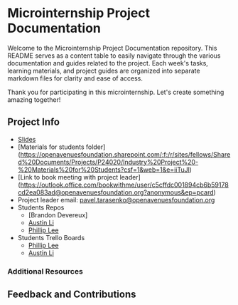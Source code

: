 

# Microinternship Project Documentation

Welcome to the Microinternship Project Documentation repository. This README serves as a content table to easily navigate through the various documentation and guides related to the project. Each week's tasks, learning materials, and project guides are organized into separate markdown files for clarity and ease of access.

Thank you for participating in this microinternship. Let's create something amazing together!

## Project Info
- [Slides](https://openavenuesfoundation.sharepoint.com/:p:/r/sites/fellows/Shared%20Documents/Projects/P24020/Industry%20Project%20-%20Materials%20for%20Students/Kick-Off_P24020.pptx?d=wbd56f58f7808476584b476ae8946edfb&csf=1&web=1&e=cezp3Y)
- [Materials for students folder] (https://openavenuesfoundation.sharepoint.com/:f:/r/sites/fellows/Shared%20Documents/Projects/P24020/Industry%20Project%20-%20Materials%20for%20Students?csf=1&web=1&e=iiTuJl)
- [Link to book meeting with project leader] (https://outlook.office.com/bookwithme/user/c5cffdc001894cb6b59178cd2ea083ad@openavenuesfoundation.org?anonymous&ep=pcard)
- Project leader email: pavel.tarasenko@openavenuesfoundation.org
- Students Repos
  - [Brandon Devereux]
  - [Austin Li](https://github.com/austinli356/OA-internship)
  - [Phillip Lee](https://github.com/philliplee4/Open-Avenue-microinternship)
- Students Trello Boards
    - [Phillip Lee](https://trello.com/b/68P0Rk2x/my-trello-board)
    - [Austin Li](https://trello.com/b/OS3aMG7W/oa-internship)

### Additional Resources

## Feedback and Contributions
